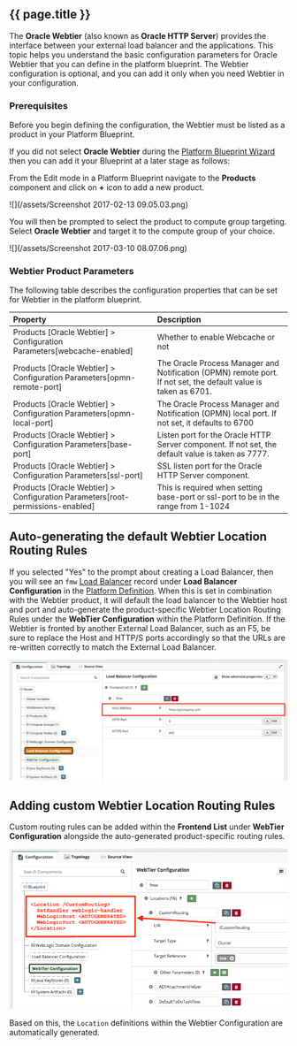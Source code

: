 ## {{ page.title }}

The **Oracle Webtier** (also known as **Oracle HTTP Server**) provides the interface between your external load balancer and the applications. This topic helps you understand the basic configuration parameters for Oracle Webtier that you can define in the platform blueprint. The Webtier configuration is optional, and you can add it only when you need Webtier in your configuration.

### Prerequisites

Before you begin defining the configuration, the Webtier must be listed as a product in your Platform Blueprint.

If you did not select **Oracle Webtier** during the [Platform Blueprint Wizard](/platform/blueprints/README.md) then you can add it your Blueprint at a later stage as follows:

From the Edit mode in a Platform Blueprint navigate to the **Products** component and click on **+** icon to add a new product.

![](/assets/Screenshot 2017-02-13 09.05.03.png)

You will then be prompted to select the product to compute group targeting. Select **Oracle Webtier** and target it to the compute group of your choice.

![](/assets/Screenshot 2017-03-10 08.07.06.png)

### Webtier Product Parameters

The following table describes the configuration properties that can be set for Webtier in the platform blueprint.

| Property | Description |
| :--- | :--- |
| Products \[Oracle Webtier\] &gt; Configuration Parameters\[webcache-enabled\]  | Whether to enable Webcache or not |
| Products \[Oracle Webtier\] &gt; Configuration Parameters\[opmn-remote-port\] | The Oracle Process Manager and Notification \(OPMN\) remote port. If not set, the default value is taken as 6701. |
| Products \[Oracle Webtier\] &gt; Configuration Parameters\[opmn-local-port\] | The Oracle Process Manager and Notification \(OPMN\) local port. If not set, it defaults to 6700 |
| Products \[Oracle Webtier\] &gt; Configuration Parameters\[base-port\] | Listen port for the Oracle HTTP Server component. If not set, the default value is taken as 7777. |
| Products \[Oracle Webtier\] &gt; Configuration Parameters\[ssl-port\] | SSL listen port for the Oracle HTTP Server component.  |
| Products \[Oracle Webtier\] &gt; Configuration Parameters\[root-permissions-enabled\] | This is required when setting base-port or ssl-port to be in the range from 1-1024 |

## Auto-generating the default Webtier Location Routing Rules

If you selected "Yes" to the prompt about creating a Load Balancer, then you will see an `fmw` [Load Balancer](/platform/resources/weblogic/servers/load-balancer-configuration.md) record under **Load Balancer Configuration** in the [Platform Definition](/platform/definitions/README.md). When this is set in combination with the Webtier product, it will default the load balancer to the Webtier host and port and auto-generate the product-specific Webtier Location Routing Rules under the **WebTier Configuration** within the Platform Definition. If the Webtier is fronted by another External Load Balancer, such as an F5, be sure to replace the Host and HTTP/S ports accordingly so that the URLs are re-written correctly to match the External Load Balancer.

![](img/addFrontendModel.png)

## Adding custom Webtier Location Routing Rules

Custom routing rules can be added within the **Frontend List** under **WebTier Configuration** alongside the auto-generated product-specific routing rules.

![](img/webtierConfiguration.png)

Based on this, the `Location` definitions within the Webtier Configuration are automatically generated.

<!--
TODO...
The below is copied from Myst CLI docs but still needs to be updated to reflect Myst Studio

## Understanding how Webtier Location Routing Rules are defined

The Webtier is configured through moduleconf files that you define outside your platform blueprint. The Myst agent references the configuration information from your moduleconf file. A moduleconf file is a standard Oracle HTTP Server configuration. Myst automatically copies moduleconf configuration to the target Oracle HTTP Server hosts and replaces any property references defined in the files with the associated values in configuration. The moduleconf file is stored in the Myst\_WORKSPACE/resources/ohs/moduleconf. This is the default path where Myst tries to locate the moduleconf files to copy to the node. If there is a need to have different moduleconf for environments, then they should be stored in separate folders. For example, if there was a separate OHS configuration for single node and cluster, there should be two folders created as follows:

* Myst\_WORKSPACE/resources/ohs/moduleconf/single
* Myst\_WORKSPACE/resources/ohs/moduleconf/cluster

If you are using a custom moduleconf source, the folder directory must be defined in the `core.webtier.moduleconf-source.directory` property.The following is a sample moduleconf file located at Myst\_WORKSPACE/resources/ohs/soa\_vh.conf.

```
<VirtualHost *:${core.product[webtier].param[base-port]}>
ServerName ${core.load-balancer.frontend[fmw].host}:${core.load-balancer.frontend[fmw].http-port}
RewriteEngine On
RewriteOptions inherit

# Admin Server and EM
<Location /console>
SetHandler weblogic-handler
WebLogicHost ${core.domain.server[admin.server].listen-address}
WeblogicPort ${core.domain.server[admin.server].listen-port}
</Location>

<Location /em>
SetHandler weblogic-handler
WebLogicHost ${core.domain.server[admin.server].listen-address}
WeblogicPort ${core.domain.server[admin.server].listen-port}
</Location>

# WSM-PM
<Location /wsm-pm>
SetHandler weblogic-handler
WebLogicCluster ${core.webtier.cluster[wsm].server-addresses}
</Location>

# SOA infra
<Location /soa-infra>
SetHandler weblogic-handler
WebLogicCluster ${core.webtier.cluster[soa].server-addresses}
</Location>

</VirtualHost>
```

#### Special property for server addresses

When routing to the multiple nodes in a cluster the WebLogicCluster property in the OHS moduleconf would typically be set as follows:

```
${core.server[soa.server1].listen-address}:${core.server[soa.server1].listen-port},${core.server[soa.server2].listen-address}:${core.server[soa.server2].listen-port}
```

...which would resolve to WebLogicCluster soa-machine01:8001,soa-machine02:8001. To simplify this, there is a property that is dynamically created at runtime, which can be used to automatically retrieve this list of server addresses. This property is core.webtier.cluster\[CLUSTER-ID\].server-addresses. At run time, it will automatically create the server list as above without the need to explicitly define all the listen-address and listen-port elements of the servers in the cluster.

> Note: When you enable root permissions through the flag core.product\[webtier\].param\[root-permissions-enabled\], it is assumed that the operating system group which owns the home defined by core.product\[webtier\].home is "oracle". If this is not the case, then this property must be overridden with the custom property webtier.oracle.group. For example:

`webtier.oracle.group=dba`



TODO: Determine if the below content migrated from CLI should be included or not.

| Cluser List \[ID\] &gt; Server Addresses | Computed from Servers in a given cluster and used within the generate moduleconf routing rules |


> Note: The above configuration contains only the details required for the Oracle HTTP Server configuration. However, typically there are a number of additional configuration properties which are also required for WebLogic server configuration as well. By defining the Oracle HTTP Server and WLS configuration in the same definition, it is possible to perform the Oracle HTTP Server configuration at the same time as WebLogic server configuration. To do this, add the configure-webtier action to the start of the definition of the provision flow as follows:

| Property | Description |
| :--- | :--- |
| action.configure.pre | configure-webtier,stop-via-as,stop-nm,stop,create-domain,patch-domain,apply-jrf,start-nm,start,configure-nm,create-resource,reassociate-security-store,stop,copy-domain,start-as-via-nm,start-via-as,configure-soa,configure-ums |
| action.provision.pre | install,configure |

-->
